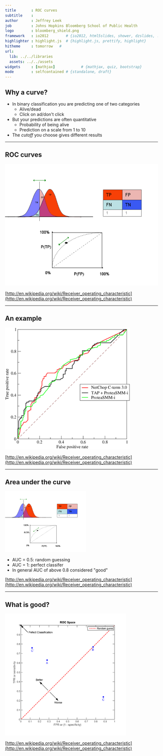 ```yaml
---
title       : ROC curves
subtitle    : 
author      : Jeffrey Leek
job         : Johns Hopkins Bloomberg School of Public Health
logo        : bloomberg_shield.png
framework   : io2012        # {io2012, html5slides, shower, dzslides, ...}
highlighter : highlight.js  # {highlight.js, prettify, highlight}
hitheme     : tomorrow   # 
url:
  lib: ../../libraries
  assets: ../../assets
widgets     : [mathjax]            # {mathjax, quiz, bootstrap}
mode        : selfcontained # {standalone, draft}
---
```






## Why a curve?

* In binary classification you are predicting one of two categories
  * Alive/dead
  * Click on ad/don't click
* But your predictions are often quantitative
  * Probability of being alive
  * Prediction on a scale from 1 to 10
* The _cutoff_  you choose gives different results

---

## ROC curves

<img class=center src=../../assets/img/08_PredictionAndMachineLearning/roc1.png height=400>

[http://en.wikipedia.org/wiki/Receiver_operating_characteristic](http://en.wikipedia.org/wiki/Receiver_operating_characteristic)

---

## An example

<img class=center src=../../assets/img/08_PredictionAndMachineLearning/roc2.png height=400>

[http://en.wikipedia.org/wiki/Receiver_operating_characteristic](http://en.wikipedia.org/wiki/Receiver_operating_characteristic)

---

## Area under the curve

<img class=center src=../../assets/img/08_PredictionAndMachineLearning/roc1.png height=200>

* AUC = 0.5: random guessing
* AUC = 1: perfect classifer
* In general AUC of above 0.8 considered "good"

[http://en.wikipedia.org/wiki/Receiver_operating_characteristic](http://en.wikipedia.org/wiki/Receiver_operating_characteristic)

---

## What is good?

<img class=center src=../../assets/img/08_PredictionAndMachineLearning/roc3.png height=400>

[http://en.wikipedia.org/wiki/Receiver_operating_characteristic](http://en.wikipedia.org/wiki/Receiver_operating_characteristic)



